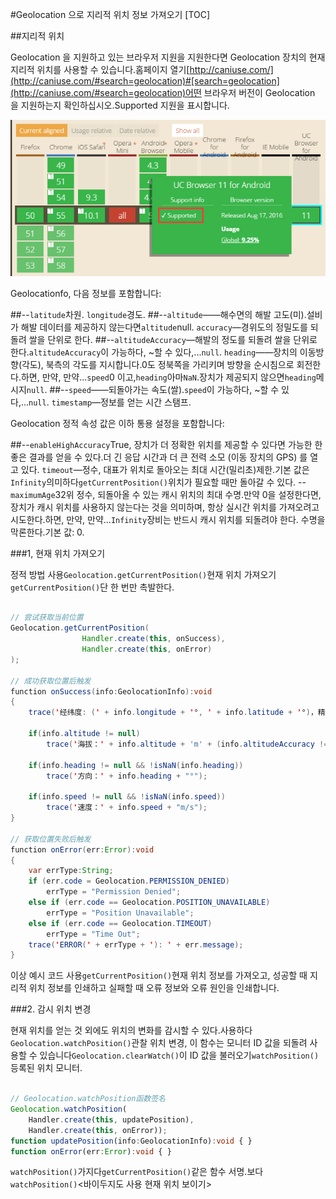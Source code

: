 #Geolocation 으로 지리적 위치 정보 가져오기
[TOC]

##지리적 위치

Geolocation 을 지원하고 있는 브라우저 지원을 지원한다면 Geolocation 장치의 현재 지리적 위치를 사용할 수 있습니다.홈페이지 열기[http://caniuse.com/](http://caniuse.com/#search=geolocation)#[search=geolocation](http://caniuse.com/#search=geolocation)어떤 브라우저 버전이 Geolocation 을 지원하는지 확인하십시오.Supported 지원을 표시합니다.

![1](img/1.png)

Geolocationfo, 다음 정보를 포함합니다:

##--`latitude`차원. `longitude`경도.
##--`altitude`——해수면의 해발 고도(미).설비가 해발 데이터를 제공하지 않는다면`altitude`null. `accuracy`—경위도의 정밀도를 되돌려 쌀을 단위로 한다.
##--`altitudeAccuracy`—해발의 정도를 되돌려 쌀을 단위로 한다.`altitudeAccuracy`이 가능하다, ~할 수 있다,...`null`. `heading`——장치의 이동방향(각도), 북측의 각도를 지시합니다.0도 정북쪽을 가리키며 방향을 순시침으로 회전한다.하면, 만약, 만약...`speed`0 이고,`heading`아마`NaN`.장치가 제공되지 않으면`heading`메시지`null`.
##--`speed`——되돌아가는 속도(쌀).`speed`이 가능하다, ~할 수 있다,...`null`. `timestamp`—정보를 얻는 시간 스탬프.

Geolocation 정적 속성 값은 이하 통용 설정을 포함합니다:

##--`enableHighAccuracy`True, 장치가 더 정확한 위치를 제공할 수 있다면 가능한 한 좋은 결과를 얻을 수 있다.더 긴 응답 시간과 더 큰 전력 소모 (이동 장치의 GPS) 를 열고 있다. `timeout`—정수, 대표가 위치로 돌아오는 최대 시간(밀리초)제한.기본 값은`Infinity`의미하다`getCurrentPosition()`위치가 필요할 때만 돌아갈 수 있다.
--`maximumAge`32위 정수, 되돌아올 수 있는 캐시 위치의 최대 수명.만약 0을 설정한다면, 장치가 캐시 위치를 사용하지 않는다는 것을 의미하며, 항상 실시간 위치를 가져오려고 시도한다.하면, 만약, 만약...`Infinity`장비는 반드시 캐시 위치를 되돌려야 한다. 수명을 막론한다.기본 값: 0.

###1, 현재 위치 가져오기

정적 방법 사용`Geolocation.getCurrentPosition()`현재 위치 가져오기`getCurrentPosition()`단 한 번만 촉발한다.


```java

// 尝试获取当前位置
Geolocation.getCurrentPosition(
				Handler.create(this, onSuccess), 
				Handler.create(this, onError)
);

// 成功获取位置后触发
function onSuccess(info:GeolocationInfo):void
{
	trace('经纬度: (' + info.longitude + '°, ' + info.latitude + '°)，精确度：' + info.accuracy + 'm');
	
	if(info.altitude != null)
		trace('海拔：' + info.altitude + 'm' + (info.altitudeAccuracy != null ? ('，精确度：' + info.altitudeAccuracy + 'm') : ''));
		
	if(info.heading != null && !isNaN(info.heading))
		trace('方向：' + info.heading + "°");
		
	if(info.speed != null && !isNaN(info.speed))
		trace('速度：' + info.speed + "m/s");
}

// 获取位置失败后触发
function onError(err:Error):void
{
	var errType:String;
	if (err.code = Geolocation.PERMISSION_DENIED)
		errType = "Permission Denied";
	else if (err.code == Geolocation.POSITION_UNAVAILABLE)
		errType = "Position Unavailable";
	else if (err.code == Geolocation.TIMEOUT)
		errType = "Time Out";
	trace('ERROR(' + errType + '): ' + err.message);
}
```


이상 예시 코드 사용`getCurrentPosition()`현재 위치 정보를 가져오고, 성공할 때 지리적 위치 정보를 인쇄하고 실패할 때 오류 정보와 오류 원인을 인쇄합니다.

###2. 감시 위치 변경

현재 위치를 얻는 것 외에도 위치의 변화를 감시할 수 있다.사용하다`Geolocation.watchPosition()`관찰 위치 변경, 이 함수는 모니터 ID 값을 되돌려 사용할 수 있습니다`Geolocation.clearWatch()`이 ID 값을 불러오기`watchPosition()`등록된 위치 모니터.


```typescript

// Geolocation.watchPosition函数签名
Geolocation.watchPosition(
	Handler.create(this, updatePosition),
	Handler.create(this, onError));
function updatePosition(info:GeolocationInfo):void { }
function onError(err:Error):void { }
```


​`watchPosition()`가지다`getCurrentPosition()`같은 함수 서명.보다`watchPosition()`<바이두지도 사용 현재 위치 보이기>